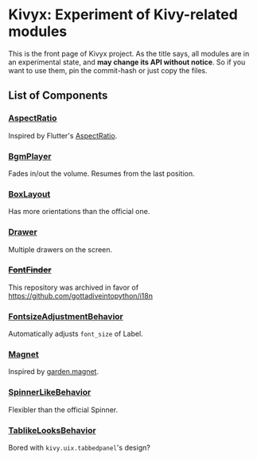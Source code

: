 # Kivyx: Experiment of Kivy-related modules

This is the front page of Kivyx project.
As the title says, all modules are in an experimental state, and **may change its API without notice**.
So if you want to use them, pin the commit-hash or just copy the files.

## List of Components

### [AspectRatio](https://github.com/gottadiveintopython/kivyx.uix.aspectratio)

Inspired by Flutter's [AspectRatio](https://www.youtube.com/watch?v=XcnP3_mO_Ms).

### [BgmPlayer](https://github.com/gottadiveintopython/kivyx.utils.bgmplayer)

Fades in/out the volume.
Resumes from the last position.

### [BoxLayout](https://github.com/gottadiveintopython/kivyx.uix.boxlayout)

Has more orientations than the official one.

### [Drawer](https://github.com/gottadiveintopython/kivyx.uix.drawer)

Multiple drawers on the screen.

### ~~[FontFinder](https://github.com/gottadiveintopython/kivyx.utils.fontfinder)~~

This repository was archived in favor of https://github.com/gottadiveintopython/i18n

### [FontsizeAdjustmentBehavior](https://github.com/gottadiveintopython/kivyx.uix.behavior.fontsizeadjustment)

Automatically adjusts `font_size` of Label.

### [Magnet](https://github.com/gottadiveintopython/kivyx.uix.magnet)

Inspired by [garden.magnet](https://github.com/kivy-garden/garden.magnet).

### [SpinnerLikeBehavior](https://github.com/gottadiveintopython/kivyx.uix.behavior.spinner)

Flexibler than the official Spinner.

### [TablikeLooksBehavior](https://github.com/gottadiveintopython/kivyx.uix.behavior.tablikelooks)

Bored with `kivy.uix.tabbedpanel`'s design?
